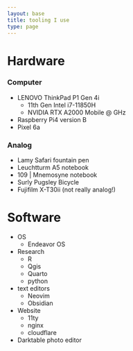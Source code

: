 ```yaml
---
layout: base
title: tooling I use
type: page
---
```

# Hardware

### Computer
- LENOVO ThinkPad P1 Gen 4i
	- 11th Gen Intel i7-11850H
	- NVIDIA RTX A2000 Mobile @  GHz
- Raspberry Pi4 version B
- Pixel 6a

### Analog
- Lamy Safari fountain pen
- Leuchtturm A5 notebook
- 109 | Mnemosyne notebook
- Surly Pugsley Bicycle
- Fujifilm X-T30ii (not really analog!)

# Software

- OS
	- Endeavor OS
- Research
	- R
	- Qgis
	- Quarto
	- python
- text editors
	- Neovim
	- Obsidian
- Website
	- 11ty
	- nginx
	- cloudflare
- Darktable photo editor





